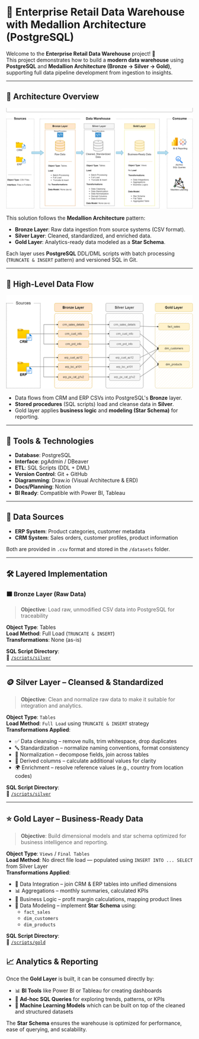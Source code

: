 

# 🏬 Enterprise Retail Data Warehouse with Medallion Architecture (PostgreSQL)

Welcome to the **Enterprise Retail Data Warehouse** project! 🚀  
This project demonstrates how to build a **modern data warehouse** using **PostgreSQL** and **Medallion Architecture (Bronze → Silver → Gold)**, supporting full data pipeline development from ingestion to insights.

---

## 📐 Architecture Overview

![Architecture](https://github.com/er-ganeshgautam/Enterprise-Retail-Data-Warehouse-with-Medallion-Architecture/blob/main/docs/data_architecture.png)

This solution follows the **Medallion Architecture** pattern:

- **Bronze Layer**: Raw data ingestion from source systems (CSV format).
- **Silver Layer**: Cleaned, standardized, and enriched data.
- **Gold Layer**: Analytics-ready data modeled as a **Star Schema**.

Each layer uses **PostgreSQL** DDL/DML scripts with batch processing (`TRUNCATE & INSERT` pattern) and versioned SQL in Git.

---

## 🔁 High-Level Data Flow

![Data flow](https://github.com/er-ganeshgautam/Enterprise-Retail-Data-Warehouse-with-Medallion-Architecture/blob/main/docs/data_flow.png)

- Data flows from CRM and ERP CSVs into PostgreSQL's **Bronze** layer.
- **Stored procedures** (SQL scripts) load and cleanse data in **Silver**.
- Gold layer applies **business logic** and **modeling (Star Schema)** for reporting.

---

## 🔧 Tools & Technologies

- **Database**: PostgreSQL
- **Interface**: pgAdmin / DBeaver
- **ETL**: SQL Scripts (DDL + DML)
- **Version Control**: Git + GitHub
- **Diagramming**: Draw.io (Visual Architecture & ERD)
- **Docs/Planning**: Notion
- **BI Ready**: Compatible with Power BI, Tableau

---

## 🧩 Data Sources

- **ERP System**: Product categories, customer metadata
- **CRM System**: Sales orders, customer profiles, product information

Both are provided in `.csv` format and stored in the `/datasets` folder.

---

## 🛠️ Layered Implementation

### 🟫 Bronze Layer (Raw Data)

> **Objective**: Load raw, unmodified CSV data into PostgreSQL for traceability

**Object Type**: Tables  
**Load Method**: Full Load (`TRUNCATE & INSERT`)  
**Transformations**: None (as-is)

**SQL Script Directory**:  
🔗 [`/scripts/silver`](https://github.com/er-ganeshgautam/Enterprise-Retail-Data-Warehouse-with-Medallion-Architecture/tree/main/scripts/bronze)


---

## 🪙 Silver Layer – Cleansed & Standardized

> **Objective**: Clean and normalize raw data to make it suitable for integration and analytics.

**Object Type**: `Tables`  
**Load Method**: `Full Load` using `TRUNCATE & INSERT` strategy  
**Transformations Applied**:
- ✅ Data cleansing – remove nulls, trim whitespace, drop duplicates  
- 🔤 Standardization – normalize naming conventions, format consistency  
- 🧱 Normalization – decompose fields, join across tables  
- 🧮 Derived columns – calculate additional values for clarity  
- 🌍 Enrichment – resolve reference values (e.g., country from location codes)

**SQL Script Directory**:  
🔗 [`/scripts/silver`](https://github.com/er-ganeshgautam/Enterprise-Retail-Data-Warehouse-with-Medallion-Architecture/tree/main/scripts/silver)

---

## ⭐ Gold Layer – Business-Ready Data
 
> **Objective**: Build dimensional models and star schema optimized for business intelligence and reporting.

**Object Type**: `Views` / `Final Tables`  
**Load Method**: No direct file load — populated using `INSERT INTO ... SELECT` from Silver Layer  
**Transformations Applied**:
- 🔗 Data Integration – join CRM & ERP tables into unified dimensions  
- 📊 Aggregations – monthly summaries, calculated KPIs  
- 🧠 Business Logic – profit margin calculations, mapping product lines  
- 🧩 Data Modeling – implement **Star Schema** using:
  - `fact_sales`
  - `dim_customers`
  - `dim_products`

**SQL Script Directory**:  
🔗 [`/scripts/gold`](https://github.com/er-ganeshgautam/Enterprise-Retail-Data-Warehouse-with-Medallion-Architecture/tree/main/scripts/gold)

## 📈 Analytics & Reporting

Once the **Gold Layer** is built, it can be consumed directly by:

- 📊 **BI Tools** like Power BI or Tableau for creating dashboards
- 🧪 **Ad-hoc SQL Queries** for exploring trends, patterns, or KPIs
- 🤖 **Machine Learning Models** which can be built on top of the cleaned and structured datasets

The **Star Schema** ensures the warehouse is optimized for performance, ease of querying, and scalability.



